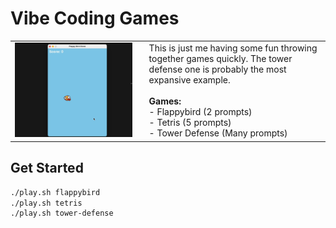 # Vibe Coding Games

<table>
  <tr>
    <td valign="middle">
      <img src="games.gif" alt="Combined Demo" width="100%">
    </td>
    <td valign="top" width="60%" style="padding-left: 20px;">
      This is just me having some fun throwing together games quickly. The tower defense
      one is probably the most expansive example.
      <br><br><b>Games:</b><br>
      - Flappybird (2 prompts)<br>
      - Tetris (5 prompts)<br>
      - Tower Defense (Many prompts)<br>
    </td>
  </tr>
</table>


## Get Started

```bash
./play.sh flappybird
./play.sh tetris
./play.sh tower-defense
```



